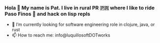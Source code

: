 ### Hola 👋 My name is Pat. I live in rural PR 🇵🇷 where I like to ride Paso Finos 🐎 and hack on lisp repls

- 🔭 I’m currently looking for software engineering role in clojure, java, or rust
- 📫 How to reach me: info@luquillosoftDOTworks




<!-- - I taught myself to program by botting/scraping web properties, creating structured data, and turning that into 💸 

<!-- - 🌱 Current projects are a port of SIMDJSON to the [java vector module](https://docs.oracle.com/en/java/javase/19/docs/api/jdk.incubator.vector/module-summary.html) & a distributed, queryable AST-based clojure editor -->

<!--
✨ _special_ ✨
- 👯 I’m looking to collaborate on ...
- 🤔 I’m looking for help with ...
- 💬 Ask me about ...

- 😄 Pronouns: ...
-->
